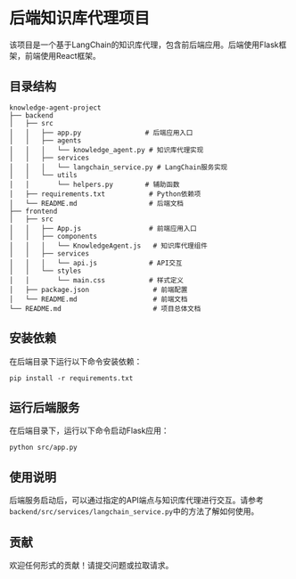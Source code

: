 # 后端知识库代理项目

该项目是一个基于LangChain的知识库代理，包含前后端应用。后端使用Flask框架，前端使用React框架。

## 目录结构

```
knowledge-agent-project
├── backend
│   ├── src
│   │   ├── app.py                # 后端应用入口
│   │   ├── agents
│   │   │   └── knowledge_agent.py # 知识库代理实现
│   │   ├── services
│   │   │   └── langchain_service.py # LangChain服务实现
│   │   └── utils
│   │       └── helpers.py        # 辅助函数
│   ├── requirements.txt           # Python依赖项
│   └── README.md                  # 后端文档
├── frontend
│   ├── src
│   │   ├── App.js                 # 前端应用入口
│   │   ├── components
│   │   │   └── KnowledgeAgent.js   # 知识库代理组件
│   │   ├── services
│   │   │   └── api.js             # API交互
│   │   └── styles
│   │       └── main.css           # 样式定义
│   ├── package.json                # 前端配置
│   └── README.md                   # 前端文档
└── README.md                       # 项目总体文档
```

## 安装依赖

在后端目录下运行以下命令安装依赖：

```
pip install -r requirements.txt
```

## 运行后端服务

在后端目录下，运行以下命令启动Flask应用：

```
python src/app.py
```

## 使用说明

后端服务启动后，可以通过指定的API端点与知识库代理进行交互。请参考`backend/src/services/langchain_service.py`中的方法了解如何使用。

## 贡献

欢迎任何形式的贡献！请提交问题或拉取请求。
